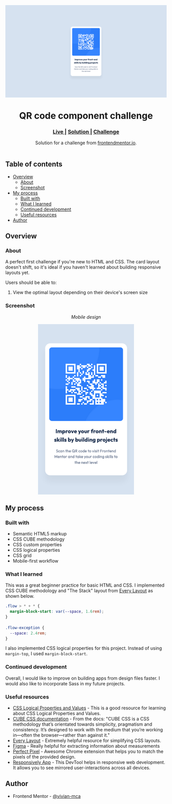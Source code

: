 <p align="center">
  <img src="./design/desktop-design.png" alt="desktop design" align="center"/>
</p>

<h1 align="center">QR code component challenge</h1>

<div align="center">
  <h3>
    <a href="https://vivian-mca.github.io/frontendmentor-challenges/QR%20code%20component/">
      Live
    </a>
    <span> | </span>
    <a href="https://www.frontendmentor.io/solutions/qr-code-component-using-cube-css-WryfwrkGED">
      Solution
    </a>
   <span> | </span>
    <a href="https://www.frontendmentor.io/challenges/qr-code-component-iux_sIO_H">
      Challenge
    </a>
  </h3>
</div>
<div align="center">
   Solution for a challenge from  <a href="https://www.frontendmentor.io/" target="_blank">frontendmentor.io</a>.
</div>
<br> <!-- omit in toc -->

## Table of contents <!-- omit in toc -->

- [Overview](#overview)
  - [About](#about)
  - [Screenshot](#screenshot)
- [My process](#my-process)
  - [Built with](#built-with)
  - [What I learned](#what-i-learned)
  - [Continued development](#continued-development)
  - [Useful resources](#useful-resources)
- [Author](#author)

## Overview

### About

A perfect first challenge if you're new to HTML and CSS. The card layout doesn't shift, so it's ideal if you haven't learned about building responsive layouts yet.

Users should be able to:
1. View the optimal layout depending on their device's screen size

### Screenshot

<p align="center"><em>Mobile design</em></p>
<p align="center">
  <img src="./design/mobile-design.png" alt="mobile design" width="300" align="center"/>
</p>

## My process
### Built with

- Semantic HTML5 markup
- CSS CUBE methodology
- CSS custom properties
- CSS logical properties
- CSS grid
- Mobile-first workflow

### What I learned

This was a great beginner practice for basic HTML and CSS. I implemented CSS CUBE methodology and "The Stack" layout from [Every Layout](https://every-layout.dev/layouts/stack/) as shown below.

```css
.flow > * + * {
  margin-block-start: var(--space, 1.6rem);
}

.flow-exception {
  --space: 2.4rem;
}
```

I also implemented CSS logical properties for this project. Instead of using `margin-top`, I used `margin-block-start`.

### Continued development

Overall, I would like to improve on building apps from design files faster. I would also like to incorporate Sass in my future projects.

### Useful resources

- [CSS Logical Properties and Values](https://css-tricks.com/css-logical-properties-and-values/) - This is a good resource for learning about CSS Logical Properties and Values.
- [CUBE CSS documentation](https://cube.fyi/) - From the docs: "CUBE CSS is a CSS methodology that’s orientated towards simplicity, pragmatism and consistency. It’s designed to work with the medium that you’re working in—often the browser—rather than against it."
- [Every Layout](https://every-layout.dev/) - Extremely helpful resource for simplifying CSS layouts.
- [Figma](https://figma.com/) - Really helpful for extracting information about measurements
- [Perfect Pixel](https://chrome.google.com/webstore/detail/perfectpixel-by-welldonec/dkaagdgjmgdmbnecmcefdhjekcoceebi) - Awesome Chrome extension that helps you to match the pixels of the provided design.
- [Responsively App](https://responsively.app/) - This DevTool helps in responsive web development. It allows you to see mirrored user-interactions across all devices.

## Author

- Frontend Mentor - [@vivian-mca](https://www.frontendmentor.io/profile/vivian-mca)
